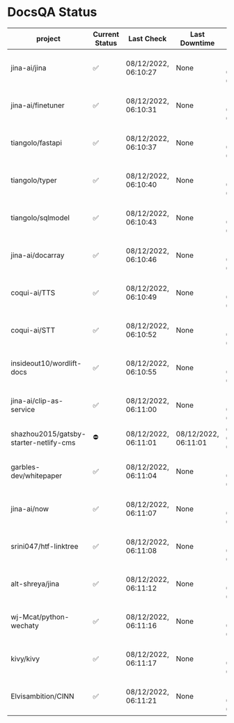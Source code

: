 # DocsQA Status

|               project                |Current Status|     Last Check     |   Last Downtime    |              % Uptime              |
|--------------------------------------|--------------|--------------------|--------------------|------------------------------------|
|jina-ai/jina                          |✅            |08/12/2022, 06:10:27|None                |100.000 (since 08/11/2022, 05:10:08)|
|jina-ai/finetuner                     |✅            |08/12/2022, 06:10:31|None                |100.000 (since 08/11/2022, 05:10:08)|
|tiangolo/fastapi                      |✅            |08/12/2022, 06:10:37|None                |100.000 (since 08/11/2022, 05:10:08)|
|tiangolo/typer                        |✅            |08/12/2022, 06:10:40|None                |100.000 (since 08/11/2022, 05:10:08)|
|tiangolo/sqlmodel                     |✅            |08/12/2022, 06:10:43|None                |100.000 (since 08/11/2022, 05:10:08)|
|jina-ai/docarray                      |✅            |08/12/2022, 06:10:46|None                |100.000 (since 08/11/2022, 05:10:08)|
|coqui-ai/TTS                          |✅            |08/12/2022, 06:10:49|None                |100.000 (since 08/11/2022, 05:10:08)|
|coqui-ai/STT                          |✅            |08/12/2022, 06:10:52|None                |100.000 (since 08/11/2022, 05:10:08)|
|insideout10/wordlift-docs             |✅            |08/12/2022, 06:10:55|None                |100.000 (since 08/11/2022, 05:10:08)|
|jina-ai/clip-as-service               |✅            |08/12/2022, 06:11:00|None                |100.000 (since 08/11/2022, 05:10:08)|
|shazhou2015/gatsby-starter-netlify-cms|⛔️           |08/12/2022, 06:11:01|08/12/2022, 06:11:01|0.000 (since 08/11/2022, 05:10:08)  |
|garbles-dev/whitepaper                |✅            |08/12/2022, 06:11:04|None                |100.000 (since 08/11/2022, 05:10:08)|
|jina-ai/now                           |✅            |08/12/2022, 06:11:07|None                |100.000 (since 08/11/2022, 05:10:08)|
|srini047/htf-linktree                 |✅            |08/12/2022, 06:11:08|None                |100.000 (since 08/11/2022, 05:10:08)|
|alt-shreya/jina                       |✅            |08/12/2022, 06:11:12|None                |100.000 (since 08/11/2022, 05:10:08)|
|wj-Mcat/python-wechaty                |✅            |08/12/2022, 06:11:16|None                |100.000 (since 08/11/2022, 05:10:08)|
|kivy/kivy                             |✅            |08/12/2022, 06:11:17|None                |100.000 (since 08/11/2022, 05:10:08)|
|Elvisambition/CINN                    |✅            |08/12/2022, 06:11:21|None                |100.000 (since 08/11/2022, 05:10:08)|
